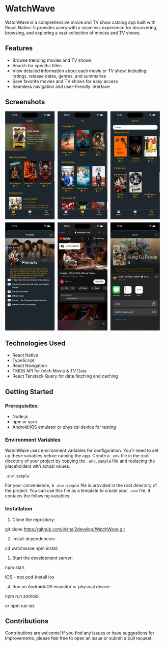 # WatchWave

WatchWave is a comprehensive movie and TV show catalog app built with React Native. It provides users with a seamless experience for discovering, browsing, and exploring a vast collection of movies and TV shows.

## Features

- Browse trending movies and TV shows
- Search for specific titles
- View detailed information about each movie or TV show, including ratings, release dates, genres, and summaries
- Save favorite movies and TV shows for easy access
- Seamless navigation and user-friendly interface

## Screenshots

<div style="display: grid; grid-template-columns: repeat(3, 1fr); gap: 10px;">
  <img src="/Screenshots/Movies_Screen.png" alt="Movies Screen" width="200" height=""/>
  <img src="/Screenshots/TV_Screen.png" alt="TV Screen" width="200" />
  <img src="/Screenshots/Search_Screen.png" alt="Search Screen" width="200" />
  <img src="/Screenshots/Detail_Screen.png" alt="Detail Screen" width="200" height=""/>
  <img src="/Screenshots/Youtube_View.png" alt="Youtube View" width="200" />
  <img src="/Screenshots/Share_Screen.png" alt="Share Screen" width="200" />
</div>

## Technologies Used

- React Native
- TypeScript
- React Navigation
- TMDB API for fetch Movie & TV Data
- React Tanstack Query for data fetching and caching

## Getting Started

### Prerequisites

- Node.js
- npm or yarn
- Android/iOS emulator or physical device for testing

### Environment Variables

WatchWave uses environment variables for configuration. You'll need to set up these variables before running the app. Create a `.env` file in the root directory of your project by copying the `.env.sample` file and replacing the placeholders with actual values.

`.env.sample`

For your convenience, a `.env.sample` file is provided in the root directory of the project. You can use this file as a template to create your `.env` file. It contains the following variables:

### Installation

1. Clone the repository:

git clone https://github.com/vishal2develop/WatchWave.git

2. Install dependencies:

cd watchwave
npm install

1. Start the development server:

npm start

IOS - npx pod-install ios

4. Run on Android/iOS emulator or physical device:

npm run android

or
npm run ios

## Contributions

Contributions are welcome! If you find any issues or have suggestions for improvements, please feel free to open an issue or submit a pull request.
